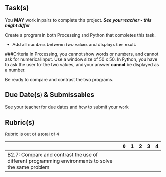 Task(s)
-------
You **MAY** work in pairs to complete this project. **_See your teacher - this might differ_**

Create a program in both Processing and Python that completes this task.

* Add all numbers between two values and displays the result.

###Criteria
In Processing, you cannot show words or numbers, and cannot ask for numerical input.  Use a window size of 50 x 50.
In Python, you have to ask the user for the two values, and your answer **cannot** be displayed as a number.

Be ready to compare and contrast the two programs.

Due Date(s) & Submissables
----------
See your teacher for due dates and how to submit your work

Rubric(s)
------
Rubric is out of a total of 4

| | 0 | 1 | 2 | 3 | 4 |
|---| --- | --- | --- | --- | --- |
|B2.7: Compare and contrast the use of different programming environments to solve the same problem  | | | | | |